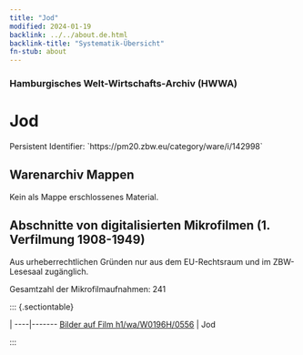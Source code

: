 ```yaml
---
title: "Jod"
modified: 2024-01-19
backlink: ../../about.de.html
backlink-title: "Systematik-Übersicht"
fn-stub: about
---
```


### Hamburgisches Welt-Wirtschafts-Archiv (HWWA)

# Jod

<div class="hint">Persistent Identifier: `https://pm20.zbw.eu/category/ware/i/142998`</div>







## Warenarchiv Mappen





Kein als Mappe erschlossenes Material.



<a id="filmsections" />

## Abschnitte von digitalisierten Mikrofilmen (1. Verfilmung 1908-1949)

<p>Aus urheberrechtlichen Gründen nur aus dem EU-Rechtsraum und im ZBW-Lesesaal zugänglich.</p>


<p>Gesamtzahl der Mikrofilmaufnahmen: 241</p>





::: {.sectiontable}

 | 
----|-------
<a class="btn" href="https://pm20.zbw.eu/film/h1/wa/W0196H/0556" rel="nofollow">Bilder auf Film h1/wa/W0196H/0556</a> | Jod


:::
















